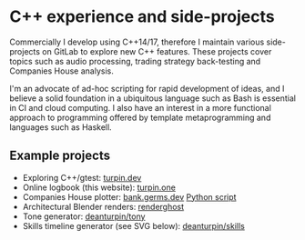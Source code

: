 # C++ experience and side-projects

Commercially I develop using C++14/17, therefore I maintain various
side-projects on GitLab to explore new C++ features. These projects cover
topics such as audio processing, trading strategy back-testing and Companies
House analysis.

I'm an advocate of ad-hoc scripting for rapid development of ideas, and I
believe a solid foundation in a ubiquitous language such as Bash is essential
in CI and cloud computing. I also have an interest in a more functional
approach to programming offered by template metaprogramming and languages such
as Haskell.

## Example projects

- Exploring C++/gtest: [turpin.dev](https://turpin.dev)
- Online logbook (this website): [turpin.one](https://gitlab.com/germs-dev/turpin-one/-/blob/main/.gitlab-ci.yml)
- Companies House plotter: [bank.germs.dev](https://bank.germs.dev/) [Python script](https://gitlab.com/germs-dev/companies-house-plotter/-/blob/main/bin/search.py)
- Architectural Blender renders: [renderghost](https://deanturpin.gitlab.io/renderghost/)
- Tone generator: [deanturpin/tony](https://gitlab.com/deanturpin/tony)
- Skills timeline generator (see SVG below): [deanturpin/skills](https://gitlab.com/deanturpin/skills)

<!--
- ![](https://gitlab.com/germs-dev/cpp/badges/main/pipeline.svg) Exploring C++/gtest: [turpin.dev](https://turpin.dev)
- ![](https://gitlab.com/germs-dev/turpin-one/badges/main/pipeline.svg) Online logbook (this website): [turpin.one](https://gitlab.com/germs-dev/turpin-one/-/blob/main/.gitlab-ci.yml)
- ![](https://gitlab.com/germs-dev/companies-house-plotter/badges/main/pipeline.svg) Companies House plotter: [bank.germs.dev](https://bank.germs.dev/) [Python script](https://gitlab.com/germs-dev/companies-house-plotter/-/blob/main/bin/search.py)
- ![](https://gitlab.com/deanturpin/renderghost/badges/master/pipeline.svg) Architectural Blender renders: [renderghost](https://deanturpin.gitlab.io/renderghost/)
- ![](https://gitlab.com/deanturpin/tony/badges/master/pipeline.svg) Tone generator: [deanturpin/tony](https://gitlab.com/deanturpin/tony)
- ![](https://gitlab.com/germs-dev/skills/badges/master/pipeline.svg) Skills timeline generator (see SVG below): [deanturpin/skills](https://gitlab.com/deanturpin/skills)
-->

